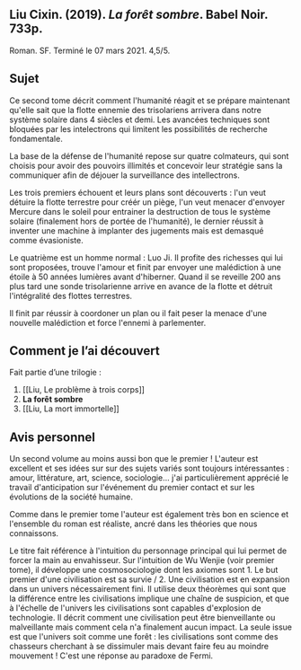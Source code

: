 ## Liu Cixin. (2019). _La forêt sombre_. Babel Noir. 733p.

Roman. SF. Terminé le 07 mars 2021. 4,5/5.

## Sujet

Ce second tome décrit comment l'humanité réagit et se prépare maintenant qu'elle sait que la flotte ennemie des trisolariens arrivera dans notre système solaire dans 4 siècles et demi. Les avancées techniques sont bloquées par les intelectrons qui limitent les possibilités de recherche fondamentale.

La base de la défense de l'humanité repose sur quatre colmateurs, qui sont choisis pour avoir des pouvoirs illimités et concevoir leur stratégie sans la communiquer afin de déjouer la surveillance des intellectrons.

Les trois premiers échouent et leurs plans sont découverts : l'un veut détuire la flotte terrestre pour créér un piège, l'un veut menacer d'envoyer Mercure dans le soleil pour entrainer la destruction de tous le système solaire (finalement hors de portée de l'humanité), le dernier réussit à inventer une machine à implanter des jugements mais est demasqué comme évasioniste.

Le quatrième est un homme normal : Luo Ji. Il profite des richesses qui lui sont proposées, trouve l'amour et finit par envoyer une malédiction à une étoile à 50 années lumières avant d'hiberner. Quand il se reveille 200 ans plus tard une sonde trisolarienne arrive en avance de la flotte et détruit l'intégralité des flottes terrestres.

Il finit par réussir à coordoner un plan ou il fait peser la menace d'une nouvelle malédiction et force l'ennemi à parlementer.

## Comment je l’ai découvert

Fait partie d’une trilogie : 
1. [[Liu, Le problème à trois corps]]
2. **La forêt sombre**
3. [[Liu, La mort immortelle]]

## Avis personnel

Un second volume au moins aussi bon que le premier ! L'auteur est excellent et ses idées sur sur des sujets variés sont toujours intéressantes : amour, littérature, art, science, sociologie... j'ai particulièrement apprécié le travail d'anticipation sur l'événement du premier contact et sur les évolutions de la société humaine.

Comme dans le premier tome l'auteur est également très bon en science et l'ensemble du roman est réaliste, ancré dans les théories que nous connaissons.

Le titre fait référence à l'intuition du personnage principal qui lui permet de forcer la main au envahisseur. Sur l'intuition de Wu Wenjie (voir premier tome), il développe une cosmosociologie dont les axiomes sont 1. Le but premier d'une civilisation est sa survie / 2. Une civilisation est en expansion dans un univers nécessairement fini. Il utilise deux théorèmes qui sont que la différence entre les civilisations implique une chaîne de suspicion, et que à l'échelle de l'univers les civilisations sont capables d'explosion de technologie. Il décrit comment une civilisation peut être bienveillante ou malveillante mais comment cela n'a finalement aucun impact. La seule issue est que l'univers soit comme une forêt : les civilisations sont comme des chasseurs cherchant à se dissimuler mais devant faire feu au moindre mouvement ! C'est une réponse au paradoxe de Fermi.